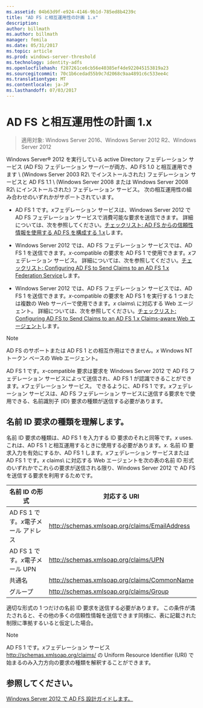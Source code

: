 ```yaml
---
ms.assetid: 04b63d9f-e924-4146-9b1d-785ed8b4239c
title: "AD FS と相互運用性の計画 1.x"
description: 
author: billmath
ms.author: billmath
manager: femila
ms.date: 05/31/2017
ms.topic: article
ms.prod: windows-server-threshold
ms.technology: identity-adfs
ms.openlocfilehash: f287261ce6cb56e40385ef4de922045153819a23
ms.sourcegitcommit: 70c1b6cedad55b9c7d2068c9aa4891c6c533ee4c
ms.translationtype: MT
ms.contentlocale: ja-JP
ms.lasthandoff: 07/03/2017
---
```

# <a name="planning-for-interoperability-with-ad-fs-1x"></a>AD FS と相互運用性の計画 1.x

>適用対象: Windows Server 2016、Windows Server 2012 R2、Windows Server 2012

Windows Server® 2012 を実行している active Directory フェデレーション サービス \(AD FS\) フェデレーション サーバーが両方、AD FS 1.0 と相互運用できます \ (Windows Server 2003 R2\ でインストールされた) フェデレーション サービスと AD FS 1.1 \ (Windows Server 2008 または Windows Server 2008 R2\ にインストールされた) フェデレーション サービス。 次の相互運用性の組み合わせのいずれかがサポートされています。  
  
-   AD FS 1 です。*x*フェデレーション サービスは、Windows Server 2012 で AD FS フェデレーション サービスで消費可能な要求を送信できます。 詳細については、次を参照してください。[チェックリスト: AD FS からの信頼性情報を使用する AD FS を構成する 1.x](../../ad-fs/deployment/Checklist--Configuring-AD-FS--to-Consume-Claims-from-AD-FS-1.x.md)します。  
  
-   Windows Server 2012 では、AD FS フェデレーション サービスでは、AD FS 1 を送信できます。*x*\-compatible の要求を AD FS 1 で使用できます。*x*フェデレーション サービス。 詳細については、次を参照してください。[チェックリスト: Configuring AD FS to Send Claims to an AD FS 1.x Federation Service](../../ad-fs/deployment/Checklist--Configuring-AD-FS-to-Send-Claims-to-an-AD-FS-1.x-Federation-Service.md)します。  
  
-   Windows Server 2012 では、AD FS フェデレーション サービスでは、AD FS 1 を送信できます。*x*\-compatible の要求を AD FS 1 を実行する 1 つまたは複数の Web サーバーで使用できます。*x* claims\ に対応する Web エージェント。 詳細については、次を参照してください。[チェックリスト: Configuring AD FS to Send Claims to an AD FS 1.x Claims-aware Web エージェント](../../ad-fs/deployment/Checklist--Configuring-AD-FS-to-Send-Claims-to-an-AD-FS-1.x-Claims-Aware-Web-Agent.md)します。  
  
> [!NOTE]  
> AD FS のサポートまたは AD FS 1 との相互作用はできません。*x* Windows NT トークン ベースの Web エージェント。  
  
AD FS 1 です。*x*\-compatible 要求は要求を Windows Server 2012 で AD FS フェデレーション サービスによって送信され、AD FS 1 が認識できることができます。*x*フェデレーション サービス。 できるように、AD FS 1 です。*x*フェデレーション サービスは、AD FS フェデレーション サービスに送信する要求をで使用できる、名前識別子 \(ID\) 要求の種類が送信する必要があります。  
  
## <a name="understanding-the-name-id-claim-type"></a>名前 ID 要求の種類を理解します。  
名前 ID 要求の種類は、AD FS 1 を入力する ID 要求のそれと同等です。*x* uses. これは、AD FS 1 と相互運用するときに使用する必要があります。*x*. 名前 ID 要求入力を有効にするか、AD FS 1 します。*x*フェデレーション サービスまたは AD FS 1 です。*x* claims\ に対応する Web エージェントを次の表の名前 ID 形式のいずれかでこれらの要求が送信される限り、Windows Server 2012 で AD FS を送信する要求を利用するためです。  
  
|名前 ID の形式|対応する URI|  
|------------------|---------------------|  
|AD FS 1 です。*x*電子メール アドレス|http://schemas.xmlsoap.org/claims/EmailAddress|  
|AD FS 1 です。*x*電子メール UPN|http://schemas.xmlsoap.org/claims/UPN|  
|共通名|http://schemas.xmlsoap.org/claims/CommonName|  
|グループ|http://schemas.xmlsoap.org/claims/Group|  
  
適切な形式の 1 つだけの名前 ID 要求を送信する必要があります。 この条件が満たされると、その他の多くの信頼性情報を送信できます同様に、表に記載された制限に準拠するいると仮定した場合。  
  
> [!NOTE]  
> AD FS 1 です。*x*フェデレーション サービス http://schemas.xmlsoap.org/claims/ の Uniform Resource Identifier \(URI\) で始まるのみ入力方向の要求の種類を解釈することができます。  
  
## <a name="see-also"></a>参照してください。
[Windows Server 2012 で AD FS 設計ガイドします。](AD-FS-Design-Guide-in-Windows-Server-2012.md)
